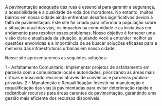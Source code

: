 A pavimentação adequada das ruas é essencial para garantir a segurança, a acessibilidade e a qualidade de vida dos moradores. No entanto, muitos bairros em nossa 
cidade ainda enfrentam desafios significativos devido à falta de pavimentação. Este site foi criado para informar a população sobre a situação atual das vias, os 
impactos na comunidade e as iniciativas em andamento para resolver esses problemas.
Nosso objetivo é fornecer uma visão clara e atualizada da situação, ajudando você a entender melhor as questões envolvidas e a importância de se buscar soluções 
eficazes para a melhoria das infraestruturas urbanas em nossa cidade.

Nesse site apresentaremos as seguintes soluções:

1 - Asfaltamento Comunitário: Implementar projetos de asfaltamento em parceria com a comunidade local e autoridades, priorizando as áreas mais críticas e buscando 
recursos através de convênios e parcerias público-privadas.
2 - Manutenção e Requalificação: Investir na manutenção e requalificação das vias já pavimentadas para evitar deterioração rápida e redistribuir recursos para áreas 
carentes de pavimentação, garantindo uma gestão mais eficiente dos recursos disponíveis.
